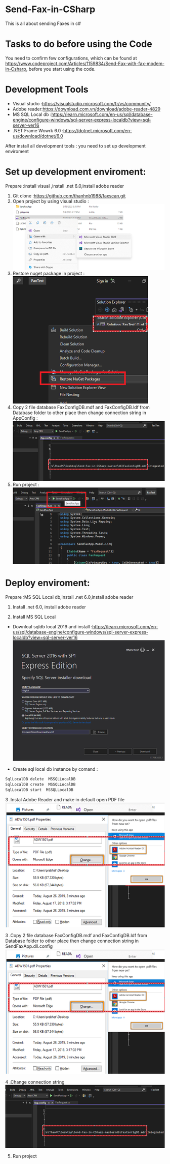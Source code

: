 # Send-Fax-in-CSharp
This is all about sending Faxes in c# 


# Tasks to do before using the Code
You need to confirm few configurations, which can be found at https://www.codeproject.com/Articles/1159834/Send-Fax-with-fax-modem-in-Csharp, before you start using the code.


# Development Tools
- Visual studio :https://visualstudio.microsoft.com/fr/vs/community/
- Adobe reader:https://download.com.vn/download/adobe-reader-4829
- MS SQL Local db :https://learn.microsoft.com/en-us/sql/database-engine/configure-windows/sql-server-express-localdb?view=sql-server-ver16
- .NET Frame Wowrk 6.0 :https://dotnet.microsoft.com/en-us/download/dotnet/6.0

After install all development tools : you need to  set up development enviroment

# Set up development enviroment:
Prepare :install visual ,install .net 6.0,install adobe reader
1. Git clone :https://github.com/thanhnb1988/faxscan.git
2. Open project by using visual studio :
![open visual studio](images/b1_openvisual.png)
3. Restore nuget package in project :
![open visual studio](images/b2_restore.png)
3. Copy 2 file database FaxConfigDB.mdf and FaxConfigDB.ldf from Database folder  to other place then change connection string in AppConfig :
![open visual studio](images/b31_changeAppConfig.png)
4. Run project :
![open visual studio](images/b4_runproject.png)


# Deploy  enviroment:
Prepare :MS SQL Local db,install .net 6.0,install adobe reader
1. Install .net 6.0, install adobe reader

2. Install MS SQL Local
- Downloal sqldb local 2019 and install :https://learn.microsoft.com/en-us/sql/database-engine/configure-windows/sql-server-express-localdb?view=sql-server-ver16
![open visual studio](images/b5_sqllocaldownload.png)

- Create sql local db instance by comand :
```bash
SqlLocalDB delete  MSSQLLocalDB
SqlLocalDB create  MSSQLLocalDB
SqlLocalDB start  MSSQLLocalDB
```
3 .Instal Adobe Reader and make in default open PDF file
![open visual studio](images/b6_changeAdobeReader.png)


3 .Copy 2 file database FaxConfigDB.mdf and FaxConfigDB.ldf from Database folder  to other place then change connection string in SendFaxApp.dll.config
![open visual studio](images/b6_changeAdobeReader.png)


4 .Change connection string 
![open visual studio](images/b31_changeAppConfig.png)


5. Run project 



